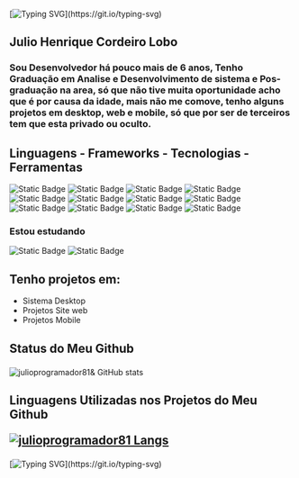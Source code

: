 [![Typing SVG](https://readme-typing-svg.herokuapp.com/?color=FFFF00&size=35&center=true&vCenter=true&width=1000&lines=Apresentando+meu+perfil,+No+Repositorio+do+Github;julioprogramador81+!)](https://git.io/typing-svg)


<div>
  <h2>Julio Henrique Cordeiro Lobo</h2>
  <h3>Sou Desenvolvedor há pouco mais de 6 anos, Tenho Graduação em Analise e Desenvolvimento de sistema e Pos-graduação na area, só que não tive muita oportunidade acho que é por causa da idade, mais não me comove, tenho alguns projetos em desktop, web e mobile, só que por ser de terceiros tem que esta privado ou oculto.  </h3>

</div>
<div>
  <h2>Linguagens - Frameworks - Tecnologias - Ferramentas</h2>
  <p>
  <img alt="Static Badge" src="https://img.shields.io/badge/Javascript-yellow">
  <img alt="Static Badge" src="https://img.shields.io/badge/Java-orange">
  <img alt="Static Badge" src="https://img.shields.io/badge/PHP-blue">
  <img alt="Static Badge" src="https://img.shields.io/badge/MSQL-dark%20blue">
  <img alt="Static Badge" src="https://img.shields.io/badge/CSS-red">
  <img alt="Static Badge" src="https://img.shields.io/badge/HTML-blue">
  <img alt="Static Badge" src="https://img.shields.io/badge/Node.js-dark%20blue">
  <img alt="Static Badge" src="https://img.shields.io/badge/Visual%20Studio%20Code-blue">
  <img alt="Static Badge" src="https://img.shields.io/badge/NetBeans%20IDE-dark%20blue">
  <img alt="Static Badge" src="https://img.shields.io/badge/PostgreSQL-blue">
  <img alt="Static Badge" src="https://img.shields.io/badge/Bootstrap-purple">
  <img alt="Static Badge" src="https://img.shields.io/badge/React-blue">


  <h3>Estou estudando</h3>
 <img alt="Static Badge" src="https://img.shields.io/badge/Python-yellow">
 <img alt="Static Badge" src="https://img.shields.io/badge/Angular-red">

</div>
<div>
  <h2>Tenho projetos em:</h2>
  <ul>
    <li>Sistema Desktop</li>
    <li>Projetos Site web </li>
    <li>Projetos Mobile</li>
  </ul>
</div>

<h2><p>Status do Meu Github</p></h2>

![julioprogramador81& GitHub stats](https://github-readme-stats.vercel.app/api?username=julioprogramador81&show_icons=true&theme=radical)

<h2><p>Linguagens Utilizadas  nos Projetos do Meu Github</p><p></p>

[![julioprogramador81 Langs](https://github-readme-stats.vercel.app/api/top-langs/?username=julioprogramador81&layout=donut-vertical)](https://github.com/anuraghazra/github-readme-stats)

</h2>


[![Typing SVG](https://readme-typing-svg.herokuapp.com/?color=FFF8DC&size=35&center=true&vCenter=true&width=1000&lines=Obrigado+pela+Atenção!)](https://git.io/typing-svg)

